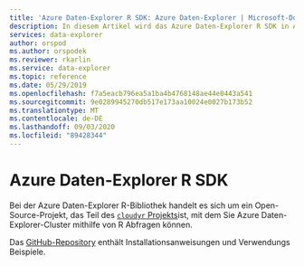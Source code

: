 ```yaml
---
title: 'Azure Daten-Explorer R SDK: Azure Daten-Explorer | Microsoft-Dokumentation'
description: In diesem Artikel wird das Azure Daten-Explorer R SDK in Azure Daten-Explorer beschrieben.
services: data-explorer
author: orspod
ms.author: orspodek
ms.reviewer: rkarlin
ms.service: data-explorer
ms.topic: reference
ms.date: 05/29/2019
ms.openlocfilehash: f7a5eacb796ea5a1ba4b4768148ae44e0443a541
ms.sourcegitcommit: 9e0289945270db517e173aa10024e0027b173b52
ms.translationtype: MT
ms.contentlocale: de-DE
ms.lasthandoff: 09/03/2020
ms.locfileid: "89428344"
---
```

# <a name="azure-data-explorer-r-sdk"></a>Azure Daten-Explorer R SDK

Bei der Azure Daten-Explorer R-Bibliothek handelt es sich um ein Open-Source-Projekt, das Teil des [ `cloudyr` Projekts](https://github.com/cloudyr)ist, mit dem Sie Azure Daten-Explorer-Cluster mithilfe von R Abfragen können.

Das [GitHub-Repository](https://github.com/cloudyr/AzureKusto) enthält Installationsanweisungen und Verwendungs Beispiele.
